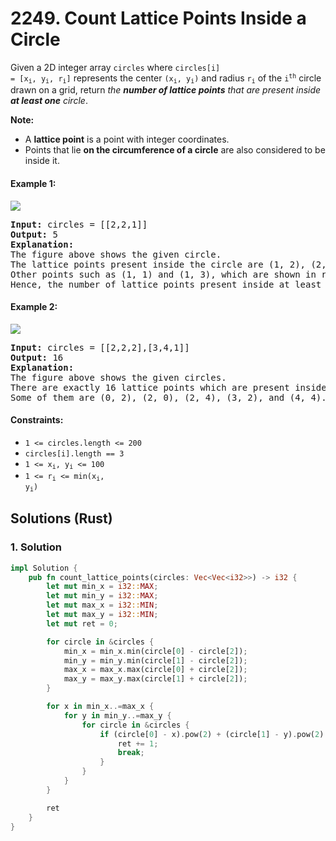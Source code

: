 # 2249. Count Lattice Points Inside a Circle
Given a 2D integer array `circles` where <code>circles[i] = [x<sub>i</sub>, y<sub>i</sub>, r<sub>i</sub>]</code> represents the center <code>(x<sub>i</sub>, y<sub>i</sub>)</code> and radius <code>r<sub>i</sub></code> of the <code>i<sup>th</sup></code> circle drawn on a grid, return *the **number of lattice points** that are present inside **at least one** circle*.

**Note:**

* A **lattice point** is a point with integer coordinates.
* Points that lie **on the circumference of a circle** are also considered to be inside it.

#### Example 1:
![](https://assets.leetcode.com/uploads/2022/03/02/exa-11.png)
<pre>
<strong>Input:</strong> circles = [[2,2,1]]
<strong>Output:</strong> 5
<strong>Explanation:</strong>
The figure above shows the given circle.
The lattice points present inside the circle are (1, 2), (2, 1), (2, 2), (2, 3), and (3, 2) and are shown in green.
Other points such as (1, 1) and (1, 3), which are shown in red, are not considered inside the circle.
Hence, the number of lattice points present inside at least one circle is 5.
</pre>

#### Example 2:
![](https://assets.leetcode.com/uploads/2022/03/02/exa-22.png)
<pre>
<strong>Input:</strong> circles = [[2,2,2],[3,4,1]]
<strong>Output:</strong> 16
<strong>Explanation:</strong>
The figure above shows the given circles.
There are exactly 16 lattice points which are present inside at least one circle.
Some of them are (0, 2), (2, 0), (2, 4), (3, 2), and (4, 4).
</pre>

#### Constraints:
* `1 <= circles.length <= 200`
* `circles[i].length == 3`
* <code>1 <= x<sub>i</sub>, y<sub>i</sub> <= 100</code>
* <code>1 <= r<sub>i</sub> <= min(x<sub>i</sub>, y<sub>i</sub>)</code>

## Solutions (Rust)

### 1. Solution
```Rust
impl Solution {
    pub fn count_lattice_points(circles: Vec<Vec<i32>>) -> i32 {
        let mut min_x = i32::MAX;
        let mut min_y = i32::MAX;
        let mut max_x = i32::MIN;
        let mut max_y = i32::MIN;
        let mut ret = 0;

        for circle in &circles {
            min_x = min_x.min(circle[0] - circle[2]);
            min_y = min_y.min(circle[1] - circle[2]);
            max_x = max_x.max(circle[0] + circle[2]);
            max_y = max_y.max(circle[1] + circle[2]);
        }

        for x in min_x..=max_x {
            for y in min_y..=max_y {
                for circle in &circles {
                    if (circle[0] - x).pow(2) + (circle[1] - y).pow(2) <= circle[2].pow(2) {
                        ret += 1;
                        break;
                    }
                }
            }
        }

        ret
    }
}
```
